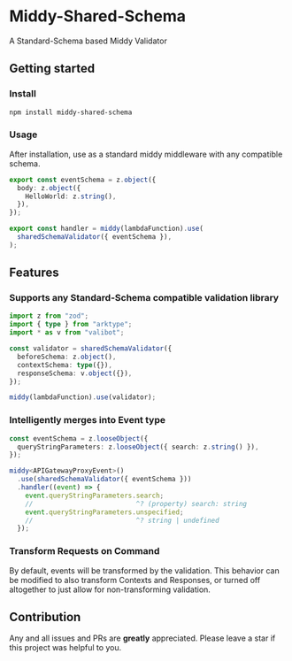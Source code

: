 # Middy-Shared-Schema

A Standard-Schema based Middy Validator

## Getting started

### Install

```bash
npm install middy-shared-schema
```

### Usage

After installation, use as a standard middy middleware with any compatible schema.

```typescript
export const eventSchema = z.object({
  body: z.object({
    HelloWorld: z.string(),
  }),
});

export const handler = middy(lambdaFunction).use(
  sharedSchemaValidator({ eventSchema }),
);
```

## Features

### Supports any Standard-Schema compatible validation library

```typescript
import z from "zod";
import { type } from "arktype";
import * as v from "valibot";

const validator = sharedSchemaValidator({
  beforeSchema: z.object(),
  contextSchema: type({}),
  responseSchema: v.object({}),
});

middy(lambdaFunction).use(validator);
```

### Intelligently merges into Event type

```typescript
const eventSchema = z.looseObject({
  queryStringParameters: z.looseObject({ search: z.string() }),
});

middy<APIGatewayProxyEvent>()
  .use(sharedSchemaValidator({ eventSchema }))
  .handler((event) => {
    event.queryStringParameters.search;
    //                          ^? (property) search: string
    event.queryStringParameters.unspecified;
    //                          ^? string | undefined
  });
```

### Transform Requests on Command

By default, events will be transformed by the validation. This behavior can be modified to also transform Contexts and Responses, or turned off altogether to just allow for non-transforming validation.


## Contribution
Any and all issues and PRs are **greatly** appreciated.
Please leave a star if this project was helpful to you.
